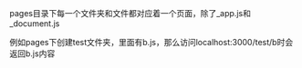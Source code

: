 pages目录下每一个文件夹和文件都对应着一个页面，除了_app.js和_document.js

例如pages下创建test文件夹，里面有b.js，那么访问localhost:3000/test/b时会返回b.js内容
